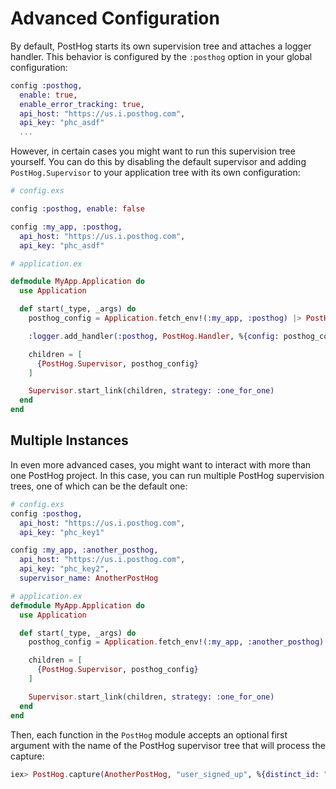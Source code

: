 # Advanced Configuration

By default, PostHog starts its own supervision tree and attaches a logger handler.
This behavior is configured by the `:posthog` option in your global configuration:

```elixir
config :posthog,
  enable: true,
  enable_error_tracking: true,
  api_host: "https://us.i.posthog.com",
  api_key: "phc_asdf"
  ...
```

However, in certain cases you might want to run this supervision tree yourself.
You can do this by disabling the default supervisor and adding `PostHog.Supervisor`
to your application tree with its own configuration:

```elixir
# config.exs

config :posthog, enable: false

config :my_app, :posthog,
  api_host: "https://us.i.posthog.com",
  api_key: "phc_asdf"

# application.ex

defmodule MyApp.Application do
  use Application

  def start(_type, _args) do
    posthog_config = Application.fetch_env!(:my_app, :posthog) |> PostHog.Config.validate!()

    :logger.add_handler(:posthog, PostHog.Handler, %{config: posthog_config})

    children = [
      {PostHog.Supervisor, posthog_config}
    ]

    Supervisor.start_link(children, strategy: :one_for_one)
  end
end
```

## Multiple Instances

In even more advanced cases, you might want to interact with more than one
PostHog project. In this case, you can run multiple PostHog supervision trees,
one of which can be the default one:

```elixir
# config.exs
config :posthog,
  api_host: "https://us.i.posthog.com",
  api_key: "phc_key1"

config :my_app, :another_posthog,
  api_host: "https://us.i.posthog.com",
  api_key: "phc_key2",
  supervisor_name: AnotherPostHog

# application.ex
defmodule MyApp.Application do
  use Application

  def start(_type, _args) do
    posthog_config = Application.fetch_env!(:my_app, :another_posthog) |> PostHog.Config.validate!()

    children = [
      {PostHog.Supervisor, posthog_config}
    ]

    Supervisor.start_link(children, strategy: :one_for_one)
  end
end
```

Then, each function in the `PostHog` module accepts an optional first argument with
the name of the PostHog supervisor tree that will process the capture:

```elixir
iex> PostHog.capture(AnotherPostHog, "user_signed_up", %{distinct_id: "user123"})
```
